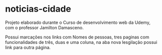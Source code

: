# noticias-cidade

Projeto elaborado durante o Curso de desenvolvimento web da Udemy, com o professor Jamilton Damasceno.

Possui marcações nos links com Nomes de pessoas, tres paginas com funcionalidades de três, duas e uma coluna, na aba nova lesgilação possui link para outra página.
